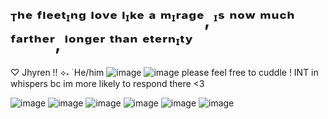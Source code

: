 # ᵀʰᵉ ᶠˡᵉᵉᵗᶦⁿᵍ ˡᵒᵛᵉ ˡᶦᵏᵉ ᵃ ᵐᶦʳᵃᵍᵉ, ᶦˢ ⁿᵒʷ ᵐᵘᶜʰ ᶠᵃʳᵗʰᵉʳ, ˡᵒⁿᵍᵉʳ ᵗʰᵃⁿ ᵉᵗᵉʳⁿᶦᵗʸ

♡ Jhyren !! ⟡˖ ࣪ He/him
![image](https://i.postimg.cc/hP2vxk6f/image.png)
![image](https://i.postimg.cc/903tJ6Dj/image-removebg-preview-1.png)  please feel free to cuddle ! INT in whispers bc im more likely to respond there <3 

  ![image](https://i.postimg.cc/xTX0SqT5/blinkies-Cafe-v-V.gif) ![image](https://i.postimg.cc/k45Ht1Gm/blinkies-Cafe-E1.gif) ![image](https://i.postimg.cc/gjmHZrN6/blinkies-Cafe-cf.gif) ![image](https://i.postimg.cc/GmGtZzcd/blinkies-Cafe-0-F.gif) ![image](https://i.postimg.cc/FzHG673X/blinkies-Cafe-9z.gif) ![image](https://i.postimg.cc/YCRPdKJF/blinkies-Cafe-m-H.gif) 
